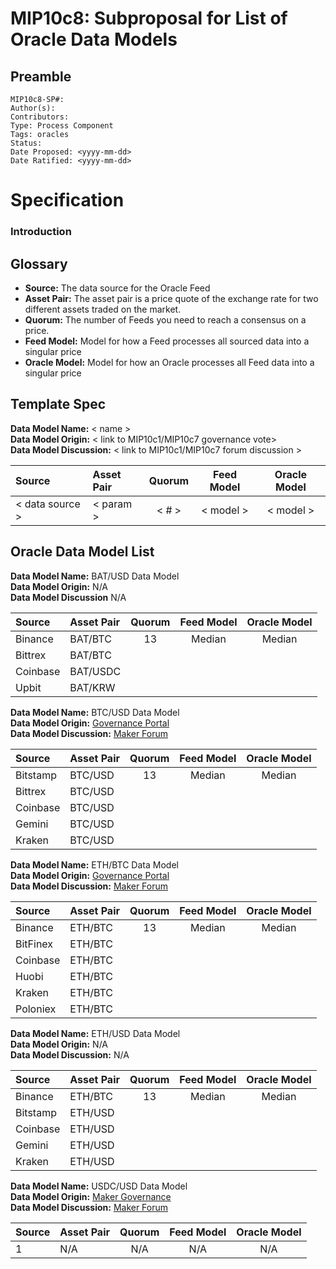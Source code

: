 # MIP10c8: Subproposal for List of Oracle Data Models

## Preamble

```
MIP10c8-SP#: 
Author(s):
Contributors:
Type: Process Component
Tags: oracles
Status:
Date Proposed: <yyyy-mm-dd>
Date Ratified: <yyyy-mm-dd>
```

# Specification

### Introduction

## Glossary

- **Source:** The data source for the Oracle Feed
- **Asset Pair:** The asset pair is a price quote of the exchange rate for two different assets traded on the market.
- **Quorum:** The number of Feeds you need to reach a consensus on a price.
- **Feed Model:**  Model for how a Feed processes all sourced data into a singular price
- **Oracle Model:** Model for how an Oracle processes all Feed data into a singular price

## Template Spec

**Data Model Name:** < name >   
**Data Model Origin:** < link to MIP10c1/MIP10c7 governance vote>   
**Data Model Discussion:** < link to MIP10c1/MIP10c7 forum discussion >

|      Source     |  Asset Pair   |  Quorum | Feed Model  | Oracle Model |
| :-------------- | :------------ | :-----: | :---------: | :----------: |
| < data source > |   < param >   |  < # >  |  < model >  |  < model >   |


## Oracle Data Model List

**Data Model Name:** BAT/USD Data Model   
**Data Model Origin:** N/A   
**Data Model Discussion** N/A

| Source   | Asset Pair | Quorum | Feed Model | Oracle Model |
|:---------|:-----------|:------:|:----------:|:------------:|
| Binance  | BAT/BTC    | 13     | Median     | Median       |
| Bittrex  | BAT/BTC    |        |            |              |
| Coinbase | BAT/USDC   |        |            |              |
| Upbit    | BAT/KRW    |        |            |              |

**Data Model Name:** BTC/USD Data Model   
**Data Model Origin:** [Governance Portal](https://vote.makerdao.com/polling-proposal/qmealoapl7e1yzabsobg9wckj3bs8hb8pgquc5jx7r8qpo)   
**Data Model Discussion:** [Maker Forum](https://forum.makerdao.com/t/proposal-btcusd-oracle-set-protocol-dydx/2011/14)

| Source   | Asset Pair | Quorum | Feed Model | Oracle Model |
|:---------|:-----------|:------:|:----------:|:------------:|
| Bitstamp | BTC/USD    | 13     | Median     | Median       |
| Bittrex  | BTC/USD    |        |            |              |
| Coinbase | BTC/USD    |        |            |              |
| Gemini   | BTC/USD    |        |            |              |
| Kraken   | BTC/USD    |        |            |              |

**Data Model Name:** ETH/BTC Data Model   
**Data Model Origin:** [Governance Portal](https://vote.makerdao.com/polling-proposal/qmeymkw5rhenzsevpvnhequj9glvq6n5buzapyrvestcdg)   
**Data Model Discussion:** [Maker Forum](https://forum.makerdao.com/t/proposal-ethbtc-oracle-tbtc/2010/10)

| Source   | Asset Pair | Quorum | Feed Model | Oracle Model |
|:---------|:-----------|:------:|:----------:|:------------:|
| Binance  | ETH/BTC    | 13     | Median     | Median       |
| BitFinex | ETH/BTC    |        |            |              |
| Coinbase | ETH/BTC    |        |            |              |
| Huobi    | ETH/BTC    |        |            |              |
| Kraken   | ETH/BTC    |        |            |              |
| Poloniex | ETH/BTC    |        |            |              |

**Data Model Name:** ETH/USD Data Model   
**Data Model Origin:** N/A   
**Data Model Discussion:** N/A

| Source   | Asset Pair | Quorum | Feed Model | Oracle Model |
|:---------|:-----------|:------:|:----------:|:------------:|
| Binance  | ETH/BTC    | 13     | Median     | Median       |
| Bitstamp | ETH/USD    |        |            |              |
| Coinbase | ETH/USD    |        |            |              |
| Gemini   | ETH/USD    |        |            |              |
| Kraken   | ETH/USD    |        |            |              |


**Data Model Name:** USDC/USD Data Model   
**Data Model Origin:** [Maker Governance](https://vote.makerdao.com/executive-proposal/proposal-for-collateral-onboarding-of-usdc)   
**Data Model Discussion:** [Maker Forum](https://forum.makerdao.com/t/proposal-for-collateral-onboarding-of-usdc/1588)

| Source   | Asset Pair | Quorum | Feed Model | Oracle Model |
|:---------|:-----------|:------:|:----------:|:------------:|
| 1        | N/A        | N/A    | N/A        | N/A          |
